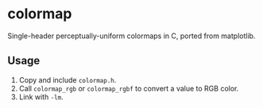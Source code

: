 # colormap
Single-header perceptually-uniform colormaps in C, ported from matplotlib.

## Usage
1. Copy and include `colormap.h`.
2. Call `colormap_rgb` or `colormap_rgbf` to convert a value to RGB color.
3. Link with `-lm`.

